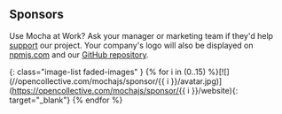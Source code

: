 ## Sponsors

Use Mocha at Work?  Ask your manager or marketing team if they'd help [support](https://opencollective.com/mochajs#support) our project.  Your company's logo will also be displayed on [npmjs.com](http://npmjs.com/package/mocha) and our [GitHub repository](https://github.com/mochajs/mocha#sponsors).

{: class="image-list faded-images" }
{% for i in (0..15) %}[![](//opencollective.com/mochajs/sponsor/{{ i }}/avatar.jpg)](https://opencollective.com/mochajs/sponsor/{{ i }}/website){: target="_blank"} {% endfor %}

<script src="js/avatars.js"></script>
